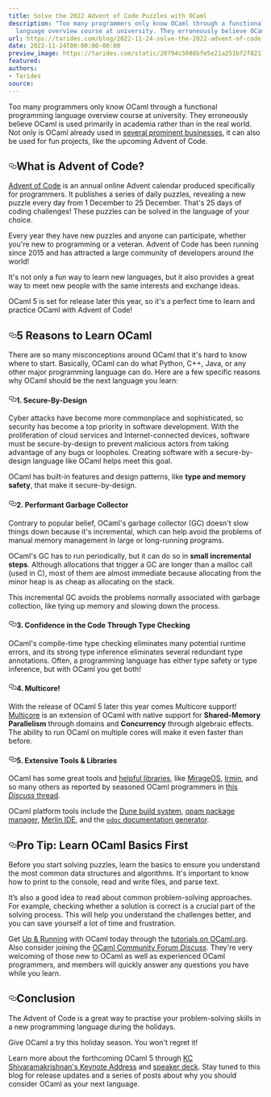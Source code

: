 ```yaml
---
title: Solve the 2022 Advent of Code Puzzles with OCaml
description: "Too many programmers only know OCaml through a functional programming
  language overview course at university. They erroneously believe OCaml\u2026"
url: https://tarides.com/blog/2022-11-24-solve-the-2022-advent-of-code-puzzles-with-ocaml
date: 2022-11-24T00:00:00-00:00
preview_image: https://tarides.com/static/20794c5088bfe5e21a251bf2f821190f/10057/advent_of_code.jpg
featured:
authors:
- Tarides
source:
---
```


<p>Too many programmers only know OCaml through a functional programming language overview course at university. They erroneously believe OCaml is used primarily in academia rather than in the real world. Not only is OCaml already used in <a href="https://tarides.com/blog/2022-11-22-six-surprising-reasons-the-ocaml-programming-language-is-good-for-business">several prominent businesses</a>, it can also be used for fun projects, like the upcoming Advent of Code.</p>
<h2 style="position:relative;"><a href="https://tarides.com/feed.xml#what-is-advent-of-code" aria-label="what is advent of code permalink" class="anchor before"><svg aria-hidden="true" focusable="false" height="16" version="1.1" viewbox="0 0 16 16" width="16"><path fill-rule="evenodd" d="M4 9h1v1H4c-1.5 0-3-1.69-3-3.5S2.55 3 4 3h4c1.45 0 3 1.69 3 3.5 0 1.41-.91 2.72-2 3.25V8.59c.58-.45 1-1.27 1-2.09C10 5.22 8.98 4 8 4H4c-.98 0-2 1.22-2 2.5S3 9 4 9zm9-3h-1v1h1c1 0 2 1.22 2 2.5S13.98 12 13 12H9c-.98 0-2-1.22-2-2.5 0-.83.42-1.64 1-2.09V6.25c-1.09.53-2 1.84-2 3.25C6 11.31 7.55 13 9 13h4c1.45 0 3-1.69 3-3.5S14.5 6 13 6z"></path></svg></a>What is Advent of Code?</h2>
<p><a href="https://adventofcode.com/">Advent of Code</a> is an annual online Advent calendar produced specifically for programmers. It publishes a series of daily puzzles, revealing a new puzzle every day from 1 December to 25 December. That's 25 days of coding challenges! These puzzles can be solved in the language of your choice.</p>
<p>Every year they have new puzzles and anyone can participate, whether you're new to programming or a veteran. Advent of Code has been running since 2015 and has attracted a large community of developers around the world!</p>
<p>It's not only a fun way to learn new languages, but it also provides a great way to meet new people with the same interests and exchange ideas.</p>
<p>OCaml 5 is set for release later this year, so it's a perfect time to learn and practice OCaml with Advent of Code!</p>
<h2 style="position:relative;"><a href="https://tarides.com/feed.xml#5-reasons-to-learn-ocaml" aria-label="5 reasons to learn ocaml permalink" class="anchor before"><svg aria-hidden="true" focusable="false" height="16" version="1.1" viewbox="0 0 16 16" width="16"><path fill-rule="evenodd" d="M4 9h1v1H4c-1.5 0-3-1.69-3-3.5S2.55 3 4 3h4c1.45 0 3 1.69 3 3.5 0 1.41-.91 2.72-2 3.25V8.59c.58-.45 1-1.27 1-2.09C10 5.22 8.98 4 8 4H4c-.98 0-2 1.22-2 2.5S3 9 4 9zm9-3h-1v1h1c1 0 2 1.22 2 2.5S13.98 12 13 12H9c-.98 0-2-1.22-2-2.5 0-.83.42-1.64 1-2.09V6.25c-1.09.53-2 1.84-2 3.25C6 11.31 7.55 13 9 13h4c1.45 0 3-1.69 3-3.5S14.5 6 13 6z"></path></svg></a>5 Reasons to Learn OCaml</h2>
<p>There are so many misconceptions around OCaml that it's hard to know where to start. Basically, OCaml can do what Python, C++, Java, or any other major programming language can do. Here are a few specific reasons why OCaml should be the next language you learn:</p>
<h4 style="position:relative;"><a href="https://tarides.com/feed.xml#1-secure-by-design" aria-label="1 secure by design permalink" class="anchor before"><svg aria-hidden="true" focusable="false" height="16" version="1.1" viewbox="0 0 16 16" width="16"><path fill-rule="evenodd" d="M4 9h1v1H4c-1.5 0-3-1.69-3-3.5S2.55 3 4 3h4c1.45 0 3 1.69 3 3.5 0 1.41-.91 2.72-2 3.25V8.59c.58-.45 1-1.27 1-2.09C10 5.22 8.98 4 8 4H4c-.98 0-2 1.22-2 2.5S3 9 4 9zm9-3h-1v1h1c1 0 2 1.22 2 2.5S13.98 12 13 12H9c-.98 0-2-1.22-2-2.5 0-.83.42-1.64 1-2.09V6.25c-1.09.53-2 1.84-2 3.25C6 11.31 7.55 13 9 13h4c1.45 0 3-1.69 3-3.5S14.5 6 13 6z"></path></svg></a>1. <strong>Secure-By-Design</strong></h4>
<p>Cyber attacks have become more commonplace and sophisticated, so security has become a top priority in software development. With the proliferation of cloud services and Internet-connected devices, software must be secure-by-design to prevent malicious actors from taking advantage of any bugs or loopholes. Creating software with a secure-by-design language like OCaml helps meet this goal.</p>
<p>OCaml has built-in features and design patterns, like <strong>type and memory safety</strong>, that make it secure-by-design.</p>
<h4 style="position:relative;"><a href="https://tarides.com/feed.xml#2-performant-garbage-collector" aria-label="2 performant garbage collector permalink" class="anchor before"><svg aria-hidden="true" focusable="false" height="16" version="1.1" viewbox="0 0 16 16" width="16"><path fill-rule="evenodd" d="M4 9h1v1H4c-1.5 0-3-1.69-3-3.5S2.55 3 4 3h4c1.45 0 3 1.69 3 3.5 0 1.41-.91 2.72-2 3.25V8.59c.58-.45 1-1.27 1-2.09C10 5.22 8.98 4 8 4H4c-.98 0-2 1.22-2 2.5S3 9 4 9zm9-3h-1v1h1c1 0 2 1.22 2 2.5S13.98 12 13 12H9c-.98 0-2-1.22-2-2.5 0-.83.42-1.64 1-2.09V6.25c-1.09.53-2 1.84-2 3.25C6 11.31 7.55 13 9 13h4c1.45 0 3-1.69 3-3.5S14.5 6 13 6z"></path></svg></a>2. <strong>Performant Garbage Collector</strong></h4>
<p>Contrary to popular belief, OCaml's garbage collector (GC) doesn't slow things down because it's incremental, which can help avoid the problems of manual memory management in large or long-running programs.</p>
<p>OCaml's GC has to run periodically, but it can do so in <strong>small incremental steps</strong>. Although allocations that trigger a GC are longer than a malloc call (used in C), most of them are almost immediate because allocating from the minor heap is as cheap as allocating on the stack.</p>
<p>This incremental GC avoids the problems normally associated with garbage collection, like tying up memory and slowing down the process.</p>
<h4 style="position:relative;"><a href="https://tarides.com/feed.xml#3-confidence-in-the-code-through-type-checking" aria-label="3 confidence in the code through type checking permalink" class="anchor before"><svg aria-hidden="true" focusable="false" height="16" version="1.1" viewbox="0 0 16 16" width="16"><path fill-rule="evenodd" d="M4 9h1v1H4c-1.5 0-3-1.69-3-3.5S2.55 3 4 3h4c1.45 0 3 1.69 3 3.5 0 1.41-.91 2.72-2 3.25V8.59c.58-.45 1-1.27 1-2.09C10 5.22 8.98 4 8 4H4c-.98 0-2 1.22-2 2.5S3 9 4 9zm9-3h-1v1h1c1 0 2 1.22 2 2.5S13.98 12 13 12H9c-.98 0-2-1.22-2-2.5 0-.83.42-1.64 1-2.09V6.25c-1.09.53-2 1.84-2 3.25C6 11.31 7.55 13 9 13h4c1.45 0 3-1.69 3-3.5S14.5 6 13 6z"></path></svg></a>3. <strong>Confidence in the Code Through Type Checking</strong></h4>
<p>OCaml's compile-time type checking eliminates many potential runtime errors, and its strong type inference eliminates several redundant type annotations. Often, a programming language has either type safety or type inference, but with OCaml you get both!</p>
<h4 style="position:relative;"><a href="https://tarides.com/feed.xml#4-multicore" aria-label="4 multicore permalink" class="anchor before"><svg aria-hidden="true" focusable="false" height="16" version="1.1" viewbox="0 0 16 16" width="16"><path fill-rule="evenodd" d="M4 9h1v1H4c-1.5 0-3-1.69-3-3.5S2.55 3 4 3h4c1.45 0 3 1.69 3 3.5 0 1.41-.91 2.72-2 3.25V8.59c.58-.45 1-1.27 1-2.09C10 5.22 8.98 4 8 4H4c-.98 0-2 1.22-2 2.5S3 9 4 9zm9-3h-1v1h1c1 0 2 1.22 2 2.5S13.98 12 13 12H9c-.98 0-2-1.22-2-2.5 0-.83.42-1.64 1-2.09V6.25c-1.09.53-2 1.84-2 3.25C6 11.31 7.55 13 9 13h4c1.45 0 3-1.69 3-3.5S14.5 6 13 6z"></path></svg></a>4. <strong>Multicore!</strong></h4>
<p>With the release of OCaml 5 later this year comes Multicore support! <a href="https://github.com/ocaml-multicore/ocaml-multicore">Multicore</a> is an extension of OCaml with native support for <strong>Shared-Memory Parallelism</strong> through domains and <strong>Concurrency</strong> through algebraic effects. The ability to run OCaml on multiple cores will make it even faster than before.</p>
<h4 style="position:relative;"><a href="https://tarides.com/feed.xml#5-extensive-tools--libraries" aria-label="5 extensive tools  libraries permalink" class="anchor before"><svg aria-hidden="true" focusable="false" height="16" version="1.1" viewbox="0 0 16 16" width="16"><path fill-rule="evenodd" d="M4 9h1v1H4c-1.5 0-3-1.69-3-3.5S2.55 3 4 3h4c1.45 0 3 1.69 3 3.5 0 1.41-.91 2.72-2 3.25V8.59c.58-.45 1-1.27 1-2.09C10 5.22 8.98 4 8 4H4c-.98 0-2 1.22-2 2.5S3 9 4 9zm9-3h-1v1h1c1 0 2 1.22 2 2.5S13.98 12 13 12H9c-.98 0-2-1.22-2-2.5 0-.83.42-1.64 1-2.09V6.25c-1.09.53-2 1.84-2 3.25C6 11.31 7.55 13 9 13h4c1.45 0 3-1.69 3-3.5S14.5 6 13 6z"></path></svg></a>5. <strong>Extensive Tools &amp; Libraries</strong></h4>
<p>OCaml has some great tools and <a href="https://tarides.com/blog/2022-10-12-8-ocaml-libraries-to-make-your-life-easier">helpful libraries</a>, like <a href="https://mirage.io/">MirageOS</a>, <a href="https://irmin.org/">Irmin</a>, and so many others as reported by seasoned OCaml programmers in <a href="https://discuss.ocaml.org/t/top-5-favorite-ocaml-libraries/10626">this <em>Discuss</em> thread</a>.</p>
<p>OCaml platform tools include the <a href="https://dune.readthedocs.io/en/stable/">Dune build system</a>, <a href="https://opam.ocaml.org/">opam package manager</a>, <a href="https://tarides.com/blog/2022-07-05-the-magic-of-merlin">Merlin IDE</a>, and the <a href="https://ocaml.github.io/odoc/"><code>odoc</code> documentation generator</a>.</p>
<h2 style="position:relative;"><a href="https://tarides.com/feed.xml#pro-tip-learn-ocaml-basics-first" aria-label="pro tip learn ocaml basics first permalink" class="anchor before"><svg aria-hidden="true" focusable="false" height="16" version="1.1" viewbox="0 0 16 16" width="16"><path fill-rule="evenodd" d="M4 9h1v1H4c-1.5 0-3-1.69-3-3.5S2.55 3 4 3h4c1.45 0 3 1.69 3 3.5 0 1.41-.91 2.72-2 3.25V8.59c.58-.45 1-1.27 1-2.09C10 5.22 8.98 4 8 4H4c-.98 0-2 1.22-2 2.5S3 9 4 9zm9-3h-1v1h1c1 0 2 1.22 2 2.5S13.98 12 13 12H9c-.98 0-2-1.22-2-2.5 0-.83.42-1.64 1-2.09V6.25c-1.09.53-2 1.84-2 3.25C6 11.31 7.55 13 9 13h4c1.45 0 3-1.69 3-3.5S14.5 6 13 6z"></path></svg></a>Pro Tip: Learn OCaml Basics First</h2>
<p>Before you start solving puzzles, learn the basics to ensure you understand the most common data structures and algorithms. It's important to know how to print to the console, read and write files, and parse text.</p>
<p>It&rsquo;s also a good idea to read about common problem-solving approaches. For example, checking whether a solution is correct is a crucial part of the solving process. This will help you understand the challenges better, and you can save yourself a lot of time and frustration.</p>
<p>Get <a href="https://ocaml.org/docs/up-and-running">Up &amp; Running</a> with OCaml today through the <a href="https://ocaml.org/docs">tutorials on OCaml.org</a>. Also consider joining the <a href="https://discuss.ocaml.org/">OCaml Community Forum <em>Discuss</em></a>. They're very welcoming of those new to OCaml as well as experienced OCaml programmers, and members will quickly answer any questions you have while you learn.</p>
<h2 style="position:relative;"><a href="https://tarides.com/feed.xml#conclusion" aria-label="conclusion permalink" class="anchor before"><svg aria-hidden="true" focusable="false" height="16" version="1.1" viewbox="0 0 16 16" width="16"><path fill-rule="evenodd" d="M4 9h1v1H4c-1.5 0-3-1.69-3-3.5S2.55 3 4 3h4c1.45 0 3 1.69 3 3.5 0 1.41-.91 2.72-2 3.25V8.59c.58-.45 1-1.27 1-2.09C10 5.22 8.98 4 8 4H4c-.98 0-2 1.22-2 2.5S3 9 4 9zm9-3h-1v1h1c1 0 2 1.22 2 2.5S13.98 12 13 12H9c-.98 0-2-1.22-2-2.5 0-.83.42-1.64 1-2.09V6.25c-1.09.53-2 1.84-2 3.25C6 11.31 7.55 13 9 13h4c1.45 0 3-1.69 3-3.5S14.5 6 13 6z"></path></svg></a>Conclusion</h2>
<p>The Advent of Code is a great way to practise your problem-solving skills in a new programming language during the holidays.</p>
<p>Give OCaml a try this holiday season. You won't regret it!</p>
<p>Learn more about the forthcoming OCaml 5 through <a href="https://www.youtube.com/watch?v=zJ4G0TKwzVc - [429 Too Many Requests]">KC Shivaramakrishnan's Keynote Address</a> and <a href="https://speakerdeck.com/kayceesrk/retrofitting-concurrency-lessons-from-the-engine-room">speaker deck</a>. Stay tuned to this blog for release updates and a series of posts about why you should consider OCaml as your next language.</p>
